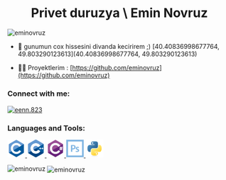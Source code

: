<h1 align="center">Privet duruzya \ Emin Novruz</h1>
<p align="left"> <img src="https://komarev.com/ghpvc/?username=eminovruz&label=Profile%20views&color=0e75b6&style=flat" alt="eminovruz" /> </p>

- 🔭 gunumun cox hissesini divanda kecirirem ;) [40.40836998677764, 49.803290123613](40.40836998677764, 49.803290123613)

- 👨‍💻 Proyektlerim : [https://github.com/eminovruz](https://github.com/eminovruz)

<h3 align="left">Connect with me:</h3>
<p align="left">
<a href="https://instagram.com/eenn.823" target="blank"><img align="center" src="https://raw.githubusercontent.com/rahuldkjain/github-profile-readme-generator/master/src/images/icons/Social/instagram.svg" alt="eenn.823" height="30" width="40" /></a>
</p>

<h3 align="left">Languages and Tools:</h3>
<p align="left"> <a href="https://www.cprogramming.com/" target="_blank" rel="noreferrer"> <img src="https://raw.githubusercontent.com/devicons/devicon/master/icons/c/c-original.svg" alt="c" width="40" height="40"/> </a> <a href="https://www.w3schools.com/cpp/" target="_blank" rel="noreferrer"> <img src="https://raw.githubusercontent.com/devicons/devicon/master/icons/cplusplus/cplusplus-original.svg" alt="cplusplus" width="40" height="40"/> </a> <a href="https://www.w3schools.com/cs/" target="_blank" rel="noreferrer"> <img src="https://raw.githubusercontent.com/devicons/devicon/master/icons/csharp/csharp-original.svg" alt="csharp" width="40" height="40"/> </a> <a href="https://www.photoshop.com/en" target="_blank" rel="noreferrer"> <img src="https://raw.githubusercontent.com/devicons/devicon/master/icons/photoshop/photoshop-line.svg" alt="photoshop" width="40" height="40"/> </a> <a href="https://www.python.org" target="_blank" rel="noreferrer"> <img src="https://raw.githubusercontent.com/devicons/devicon/master/icons/python/python-original.svg" alt="python" width="40" height="40"/> </a> </p>

<p><img align="left" src="https://github-readme-stats.vercel.app/api/top-langs?username=eminovruz&show_icons=true&locale=en&layout=compact" alt="eminovruz" /></p>

<p>&nbsp;<img align="center" src="https://github-readme-stats.vercel.app/api?username=eminovruz&show_icons=true&locale=en" alt="eminovruz" /></p>
